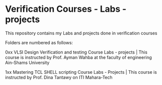 # Verification Courses - Labs - projects

This repository contains my Labs and projects done in verification courses 

Folders are numbered as follows:

0xx VLSI Design Verification and testing Course Labs - projects  | This course is instructed by Prof. Ayman Wahba at the faculty of engineering Ain-Shams University

1xx Mastering TCL SHELL scripting Course Labs - Projects  | This course is instructed by Prof. Dina Tantawy on ITI Mahara-Tech
